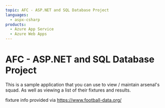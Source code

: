 ```yaml
---
topic: AFC - ASP.NET and SQL Database Project
languages:
  - aspx-csharp
products:
  - Azure App Service
  - Azure Web Apps
---
```


# AFC - ASP.NET and SQL Database Project

This is a sample application that you can use to view / maintain arsenal's squad. As well as viewing a list of their fixtures and results.

fixture info provided via https://www.football-data.org/
